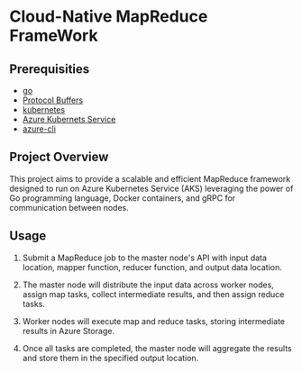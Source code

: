 # Cloud-Native MapReduce FrameWork

## Prerequisities

* [go](https://golang.org/doc/install)
* [Protocol Buffers](https://developers.google.com/protocol-buffers/docs/gotutorial)
* [kubernetes](https://kubernetes.io/docs/tasks/tools/install-kubectl/)
* [Azure Kubernets Service](https://docs.microsoft.com/en-us/azure/aks/kubernetes-walkthrough)
* [azure-cli](https://docs.microsoft.com/en-us/cli/azure/install-azure-cli)

## Project Overview

This project aims to provide a scalable and efficient MapReduce framework designed to run on Azure Kubernetes Service (AKS) leveraging the power of Go programming language, Docker containers, and gRPC for communication between nodes.

## Usage

1. Submit a MapReduce job to the master node's API with input data location, mapper function, reducer function, and output data location.

2. The master node will distribute the input data across worker nodes, assign map tasks, collect intermediate results, and then assign reduce tasks.

3. Worker nodes will execute map and reduce tasks, storing intermediate results in Azure Storage.

4. Once all tasks are completed, the master node will aggregate the results and store them in the specified output location.
